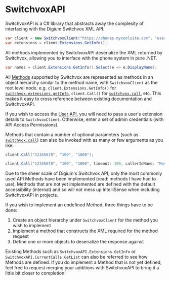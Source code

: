 # SwitchvoxAPI
SwitchvoxAPI is a C# library that abstracts away the complexity of interfacing with the Digium Switchvox XML API.

```c#
var client = new SwitchvoxClient("https://phones.mycoolsite.com", "username", "password");
var extensions = client.Extensions.GetInfo();
```

All methods implemented by SwitchvoxAPI deserialize the XML returned by Switchvox, allowing you to interface with the phone system in pure .NET.

```c#
var names = client.Extensions.GetInfo().Select(e => e.DisplayName);
```

All [Methods](http://developers.digium.com/switchvox/wiki/index.php/WebService_methods) supported by Switchvox are represented as methods in an object hierarchy similar to the method name, with `SwitchvoxClient` as the root level node. e.g. `client.Extensions.GetInfo()` for [`switchvox.extensions.getInfo`](http://developers.digium.com/switchvox/wiki/index.php/Switchvox.extensions.getInfo), `client.Call()` for [`switchvox.call`](http://developers.digium.com/switchvox/wiki/index.php/Switchvox.call), etc. This makes it easy to cross reference between existing documentation and SwitchvoxAPI.

If you wish to access the [User API](http://developers.digium.com/switchvox/wiki/index.php/WebService_methods#User_Section), you will need to pass a user's extension details to `SwitchvoxClient`. Otherwise, enter a set of admin credentials (with API Access Permissions).

Methods that contain a number of optional parameters (such as [`switchvox.call`](http://developers.digium.com/switchvox/wiki/index.php/Switchvox.call)) can also be invoked with as many or few arguments as you like:

```c#
client.Call("12345678", "100", "1000");
```
  
```c#
client.Call("12345678", "100", "1000", timeout: 100, callerIdName: "Mom");
```

Due to the sheer scale of Digium's Switchvox API, only the most commonly used API Methods have been implemented (read: methods I have had to use). Methods that are not yet implemented are defined with the default accessibility (internal) and so will not mess up IntelliSense when including SwitchvoxAPI in projects.

If you wish to implement an undefined Method, three things have to be done:

1. Create an object hierarchy under `SwitchvoxClient` for the method you wish to implement
2. Implement a method that constructs the XML required for the method request
3. Define one or more objects to deserialize the response against

Existing Methods such as `SwitchvoxAPI.Extensions.GetInfo` or `SwitchvoxAPI.CurrentCalls.GetList` can also be referred to see how Methods are defined. If you do implement a Method that is not yet defined, feel free to request merging your additions with SwitchvoxAPI to bring it a little bit closer to completion!

